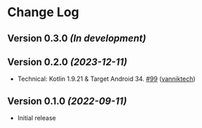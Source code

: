 # Change Log

Version 0.3.0 *(In development)*
--------------------------------

Version 0.2.0 *(2023-12-11)*
----------------------------

- Technical: Kotlin 1.9.21 & Target Android 34. [\#99](https://github.com/vanniktech/blurhash/pull/99) ([vanniktech](https://github.com/vanniktech))

Version 0.1.0 *(2022-09-11)*
----------------------------

- Initial release
